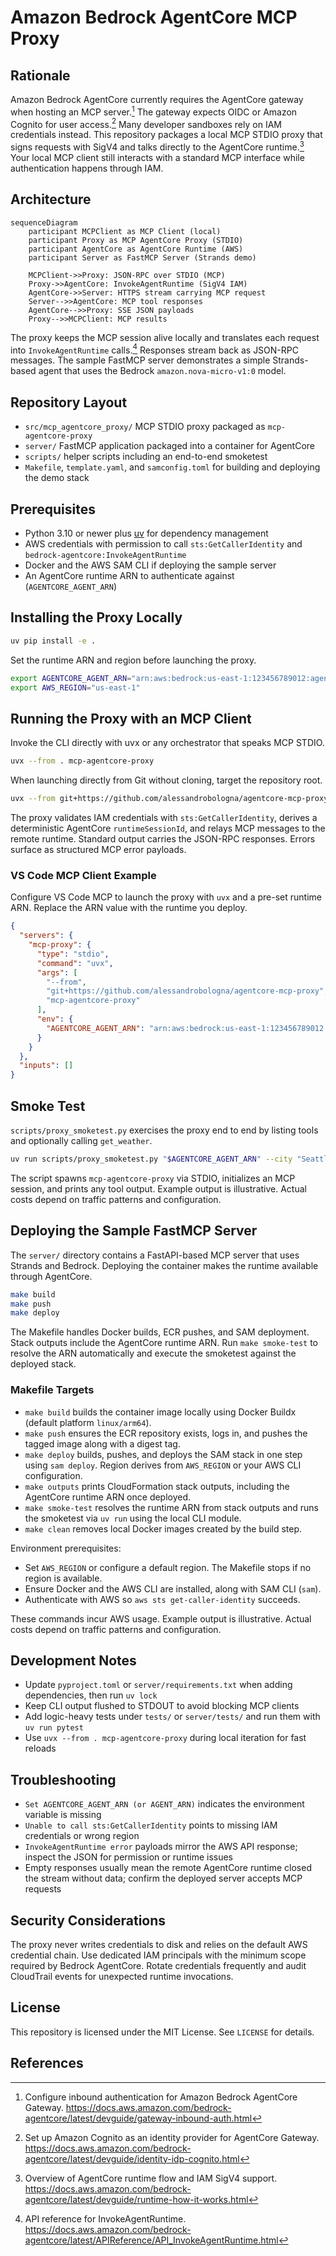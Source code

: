 # Amazon Bedrock AgentCore MCP Proxy

## Rationale
Amazon Bedrock AgentCore currently requires the AgentCore gateway when hosting an MCP server.[^gateway-inbound] The gateway expects OIDC or Amazon Cognito for user access.[^cognito-auth] Many developer sandboxes rely on IAM credentials instead. This repository packages a local MCP STDIO proxy that signs requests with SigV4 and talks directly to the AgentCore runtime.[^runtime-how] Your local MCP client still interacts with a standard MCP interface while authentication happens through IAM.

## Architecture
```mermaid
sequenceDiagram
    participant MCPClient as MCP Client (local)
    participant Proxy as MCP AgentCore Proxy (STDIO)
    participant AgentCore as AgentCore Runtime (AWS)
    participant Server as FastMCP Server (Strands demo)

    MCPClient->>Proxy: JSON-RPC over STDIO (MCP)
    Proxy->>AgentCore: InvokeAgentRuntime (SigV4 IAM)
    AgentCore->>Server: HTTPS stream carrying MCP request
    Server-->>AgentCore: MCP tool responses
    AgentCore-->>Proxy: SSE JSON payloads
    Proxy-->>MCPClient: MCP results
```
The proxy keeps the MCP session alive locally and translates each request into `InvokeAgentRuntime` calls.[^invoke-api] Responses stream back as JSON-RPC messages. The sample FastMCP server demonstrates a simple Strands-based agent that uses the Bedrock `amazon.nova-micro-v1:0` model.

## Repository Layout
- `src/mcp_agentcore_proxy/` MCP STDIO proxy packaged as `mcp-agentcore-proxy`
- `server/` FastMCP application packaged into a container for AgentCore
- `scripts/` helper scripts including an end-to-end smoketest
- `Makefile`, `template.yaml`, and `samconfig.toml` for building and deploying the demo stack

## Prerequisites
- Python 3.10 or newer plus [uv](https://github.com/astral-sh/uv) for dependency management
- AWS credentials with permission to call `sts:GetCallerIdentity` and `bedrock-agentcore:InvokeAgentRuntime`
- Docker and the AWS SAM CLI if deploying the sample server
- An AgentCore runtime ARN to authenticate against (`AGENTCORE_AGENT_ARN`)

## Installing the Proxy Locally
```bash
uv pip install -e .
```
Set the runtime ARN and region before launching the proxy.
```bash
export AGENTCORE_AGENT_ARN="arn:aws:bedrock:us-east-1:123456789012:agent-runtime/example"
export AWS_REGION="us-east-1"
```

## Running the Proxy with an MCP Client
Invoke the CLI directly with uvx or any orchestrator that speaks MCP STDIO.
```bash
uvx --from . mcp-agentcore-proxy
```
When launching directly from Git without cloning, target the repository root.
```bash
uvx --from git+https://github.com/alessandrobologna/agentcore-mcp-proxy mcp-agentcore-proxy
```
The proxy validates IAM credentials with `sts:GetCallerIdentity`, derives a deterministic AgentCore `runtimeSessionId`, and relays MCP messages to the remote runtime. Standard output carries the JSON-RPC responses. Errors surface as structured MCP error payloads.

### VS Code MCP Client Example
Configure VS Code MCP to launch the proxy with `uvx` and a pre-set runtime ARN. Replace the ARN value with the runtime you deploy.
```json
{
  "servers": {
    "mcp-proxy": {
      "type": "stdio",
      "command": "uvx",
      "args": [
        "--from",
        "git+https://github.com/alessandrobologna/agentcore-mcp-proxy",
        "mcp-agentcore-proxy"
      ],
      "env": {
        "AGENTCORE_AGENT_ARN": "arn:aws:bedrock:us-east-1:123456789012:agent-runtime/example"
      }
    }
  },
  "inputs": []
}
```

## Smoke Test
`scripts/proxy_smoketest.py` exercises the proxy end to end by listing tools and optionally calling `get_weather`.
```bash
uv run scripts/proxy_smoketest.py "$AGENTCORE_AGENT_ARN" --city "Seattle"
```
The script spawns `mcp-agentcore-proxy` via STDIO, initializes an MCP session, and prints any tool output. Example output is illustrative. Actual costs depend on traffic patterns and configuration.

## Deploying the Sample FastMCP Server
The `server/` directory contains a FastAPI-based MCP server that uses Strands and Bedrock. Deploying the container makes the runtime available through AgentCore.
```bash
make build
make push
make deploy
```
The Makefile handles Docker builds, ECR pushes, and SAM deployment. Stack outputs include the AgentCore runtime ARN. Run `make smoke-test` to resolve the ARN automatically and execute the smoketest against the deployed stack.

### Makefile Targets
- `make build` builds the container image locally using Docker Buildx (default platform `linux/arm64`).
- `make push` ensures the ECR repository exists, logs in, and pushes the tagged image along with a digest tag.
- `make deploy` builds, pushes, and deploys the SAM stack in one step using `sam deploy`. Region derives from `AWS_REGION` or your AWS CLI configuration.
- `make outputs` prints CloudFormation stack outputs, including the AgentCore runtime ARN once deployed.
- `make smoke-test` resolves the runtime ARN from stack outputs and runs the smoketest via `uv run` using the local CLI module.
- `make clean` removes local Docker images created by the build step.

Environment prerequisites:
- Set `AWS_REGION` or configure a default region. The Makefile stops if no region is available.
- Ensure Docker and the AWS CLI are installed, along with SAM CLI (`sam`).
- Authenticate with AWS so `aws sts get-caller-identity` succeeds.

These commands incur AWS usage. Example output is illustrative. Actual costs depend on traffic patterns and configuration.

## Development Notes
- Update `pyproject.toml` or `server/requirements.txt` when adding dependencies, then run `uv lock`
- Keep CLI output flushed to STDOUT to avoid blocking MCP clients
- Add logic-heavy tests under `tests/` or `server/tests/` and run them with `uv run pytest`
- Use `uvx --from . mcp-agentcore-proxy` during local iteration for fast reloads

## Troubleshooting
- `Set AGENTCORE_AGENT_ARN (or AGENT_ARN)` indicates the environment variable is missing
- `Unable to call sts:GetCallerIdentity` points to missing IAM credentials or wrong region
- `InvokeAgentRuntime error` payloads mirror the AWS API response; inspect the JSON for permission or runtime issues
- Empty responses usually mean the remote AgentCore runtime closed the stream without data; confirm the deployed server accepts MCP requests

## Security Considerations
The proxy never writes credentials to disk and relies on the default AWS credential chain. Use dedicated IAM principals with the minimum scope required by Bedrock AgentCore. Rotate credentials frequently and audit CloudTrail events for unexpected runtime invocations.

## License
This repository is licensed under the MIT License. See `LICENSE` for details.

## References
[^gateway-inbound]: Configure inbound authentication for Amazon Bedrock AgentCore Gateway. https://docs.aws.amazon.com/bedrock-agentcore/latest/devguide/gateway-inbound-auth.html
[^cognito-auth]: Set up Amazon Cognito as an identity provider for AgentCore Gateway. https://docs.aws.amazon.com/bedrock-agentcore/latest/devguide/identity-idp-cognito.html
[^runtime-how]: Overview of AgentCore runtime flow and IAM SigV4 support. https://docs.aws.amazon.com/bedrock-agentcore/latest/devguide/runtime-how-it-works.html
[^invoke-api]: API reference for InvokeAgentRuntime. https://docs.aws.amazon.com/bedrock-agentcore/latest/APIReference/API_InvokeAgentRuntime.html
